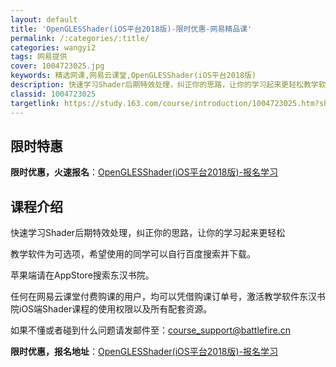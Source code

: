 ```yaml
---
layout: default
title: 'OpenGLESShader(iOS平台2018版)-限时优惠-网易精品课'
permalink: /:categories/:title/
categories: wangyi2
tags: 网易提供
cover: 1004723025.jpg
keywords: 精选网课,网易云课堂,OpenGLESShader(iOS平台2018版)
description: 快速学习Shader后期特效处理，纠正你的思路，让你的学习起来更轻松教学软件为可选项，希望使用的同学可以自行百度搜索并下
classid: 1004723025
targetlink: https://study.163.com/course/introduction/1004723025.htm?share=1&shareId=1025206652&utm_campaign=share&utm_medium=iphoneShare&utm_source=&utm_u=1025206652
---
```


## 限时特惠

**限时优惠，火速报名**：[OpenGLESShader(iOS平台2018版)-报名学习](https://study.163.com/course/introduction/1004723025.htm?share=1&shareId=1025206652&utm_campaign=share&utm_medium=iphoneShare&utm_source=&utm_u=1025206652)

## 课程介绍

快速学习Shader后期特效处理，纠正你的思路，让你的学习起来更轻松



教学软件为可选项，希望使用的同学可以自行百度搜索并下载。

苹果端请在AppStore搜索东汉书院。



任何在网易云课堂付费购课的用户，均可以凭借购课订单号，激活教学软件东汉书院iOS端Shader课程的使用权限以及所有配套资源。

如果不懂或者碰到什么问题请发邮件至：course_support@battlefire.cn

**限时优惠，报名地址**：[OpenGLESShader(iOS平台2018版)-报名学习](https://study.163.com/course/introduction/1004723025.htm?share=1&shareId=1025206652&utm_campaign=share&utm_medium=iphoneShare&utm_source=&utm_u=1025206652)

